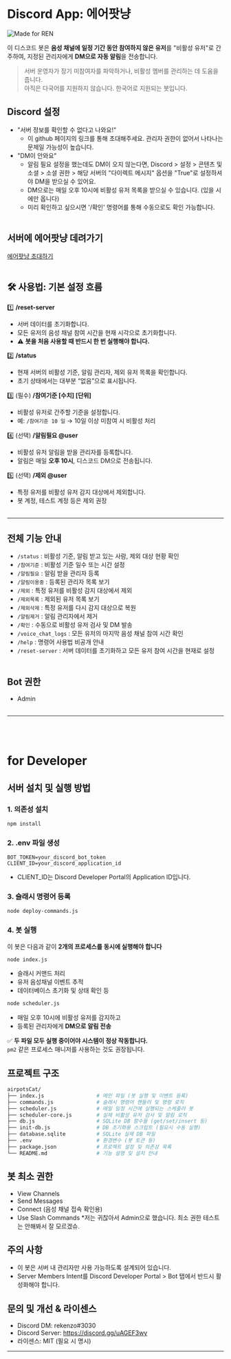 # Discord App: 에어팟냥

![Made for REN](https://img.shields.io/badge/Made%20for-REN-blueviolet?style=plastic)

이 디스코드 봇은 **음성 채널에 일정 기간 동안 참여하지 않은 유저**를 "비활성 유저"로 간주하여, 지정된 관리자에게 **DM으로 자동 알림**을 전송합니다.

> 서버 운영자가 장기 미참여자를 파악하거나, 비활성 멤버를 관리하는 데 도움을 줍니다.<br>
> 아직은 다국어를 지원하지 않습니다. 한국어로 지원되는 봇입니다.

## Discord 설정
- "서버 정보를 확인할 수 없다고 나와요!"
  - 이 github 페이지의 링크를 통해 초대해주세요. 관리자 권한이 없어서 나타나는 문제일 가능성이 높습니다.
- "DM이 안와요"
  - 알림 필요 설정을 했는데도 DM이 오지 않는다면, Discord > 설정 > 콘텐츠 및 소셜 > 소셜 권한 > 해당 서버의 "다이렉트 메시지" 옵션을 "True"로 설정하셔야 DM을 받으실 수 있어요.
  - DM으로는 매일 오후 10시에 비활성 유저 목록을 받으실 수 있습니다. (있을 시에만 옵니다)
  - 미리 확인하고 싶으시면 '/확인' 명령어를 통해 수동으로도 확인 가능합니다.<br><br>

## 서버에 에어팟냥 데려가기
[에어팟냥 초대하기](https://discord.com/oauth2/authorize?client_id=1381815491164897321&permissions=8&integration_type=0&scope=bot+applications.commands)<br><br>

## 🛠️ 사용법: 기본 설정 흐름

1️⃣ **/reset-server**
- 서버 데이터를 초기화합니다.
- 모든 유저의 음성 채널 참여 시간을 현재 시각으로 초기화합니다.
- ⚠️ **봇을 처음 사용할 때 반드시 한 번 실행해야 합니다.**

2️⃣ **/status**
- 현재 서버의 비활성 기준, 알림 관리자, 제외 유저 목록을 확인합니다.
- 초기 상태에서는 대부분 “없음”으로 표시됩니다.

3️⃣ (필수) **/참여기준 [수치] [단위]**
- 비활성 유저로 간주할 기준을 설정합니다.
- 예: `/참여기준 10 일` → 10일 이상 미참여 시 비활성 처리

4️⃣ (선택) **/알림필요 @user**
- 비활성 유저 알림을 받을 관리자를 등록합니다.
- 알림은 매일 **오후 10시**, 디스코드 DM으로 전송됩니다.

5️⃣ (선택) **/제외 @user**
- 특정 유저를 비활성 유저 감지 대상에서 제외합니다.
- 봇 계정, 테스트 계정 등은 제외 권장<br><br>

---
## 전체 기능 안내

- `/status` : 비활성 기준, 알림 받고 있는 사람, 제외 대상 현황 확인
- `/참여기준` : 비활성 기준 일수 또는 시간 설정
- `/알림필요` : 알림 받을 관리자 등록
- `/알림이용중` : 등록된 관리자 목록 보기
- `/제외` : 특정 유저를 비활성 감지 대상에서 제외
- `/제외목록` : 제외된 유저 목록 보기
- `/제외삭제` : 특정 유저를 다시 감지 대상으로 복원
- `/알림제거` : 알림 관리자에서 제거
- `/확인` : 수동으로 비활성 유저 검사 및 DM 발송
- `/voice_chat_logs` : 모든 유저의 마지막 음성 채널 참여 시간 확인
- `/help` : 명령어 사용법 비공개 안내
- `/reset-server` : 서버 데이터를 초기화하고 모든 유저 참여 시간을 현재로 설정<br><br>


## Bot 권한
- Admin
<br><br>
---
<br><br>
# for Developer

## 서버 설치 및 실행 방법

### 1. 의존성 설치

```bash
npm install
```

### 2. .env 파일 생성

```env
BOT_TOKEN=your_discord_bot_token
CLIENT_ID=your_discord_application_id
```
- CLIENT_ID는 Discord Developer Portal의 Application ID입니다.

### 3. 슬래시 명령어 등록
```bash
node deploy-commands.js
```

### 4. 봇 실행
이 봇은 다음과 같이 **2개의 프로세스를 동시에 실행해야 합니다**

```bash
node index.js
```
- 슬래시 커맨드 처리
- 유저 음성채널 이벤트 추적
- 데이터베이스 초기화 및 상태 확인 등

```bash
node scheduler.js
```
- 매일 오후 10시에 비활성 유저를 감지하고
- 등록된 관리자에게 **DM으로 알림 전송**

✅ **두 파일 모두 실행 중이어야 시스템이 정상 작동합니다.**  
`pm2` 같은 프로세스 매니저를 사용하는 것도 권장됩니다.

## 프로젝트 구조
```bash
airpotsCat/
├── index.js                 # 메인 파일 (봇 실행 및 이벤트 등록)
├── commands.js              # 슬래시 명령어 핸들러 및 명령 로직
├── scheduler.js             # 매일 일정 시간에 실행되는 스케줄러 봇
├── scheduler-core.js        # 실제 비활성 유저 검사 및 알림 로직
├── db.js                    # SQLite DB 함수들 (get/set/insert 등)
├── init-db.js               # DB 초기화용 스크립트 (필요시 수동 실행)
├── database.sqlite          # SQLite 실제 DB 파일
├── .env                     # 환경변수 (봇 토큰 등)
├── package.json             # 프로젝트 설정 및 의존성 목록
└── README.md                # 기능 설명 및 설치 안내
```

## 봇 최소 권한
- View Channels
- Send Messages
- Connect (음성 채널 접속 확인용)
- Use Slash Commands
*저는 귀찮아서 Admin으로 했습니다. 최소 권한 테스트는 안해봐서 잘 모르겠슈.

## 주의 사항
- 이 봇은 서버 내 관리자만 사용 가능하도록 설계되어 있습니다.
- Server Members Intent를 Discord Developer Portal > Bot 탭에서 반드시 활성화해야 합니다.

## 문의 및 개선 & 라이센스
- Discord DM: rekenzo#3030
- Discord Server: https://discord.gg/uAGEF3wy
- 라이센스: MIT (필요 시 명시)

---
